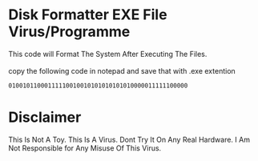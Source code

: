 # Disk Formatter EXE File Virus/Programme 
This code will Format The System After Executing The Files. 
<br>
<br>
copy the following code in notepad and save that with .exe extention
```binary
01001011000111110010010101010101010000011111100000
```
# Disclaimer
This Is Not A Toy. This Is A Virus. Dont Try It On Any Real Hardware. I Am Not Responsible for Any Misuse Of This Virus.

